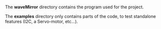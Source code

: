 The **waveMirror** directory contains the program used for the project.

The **examples** directory only contains parts of the code, to test standalone features (I2C, a Servo-motor, etc...).
